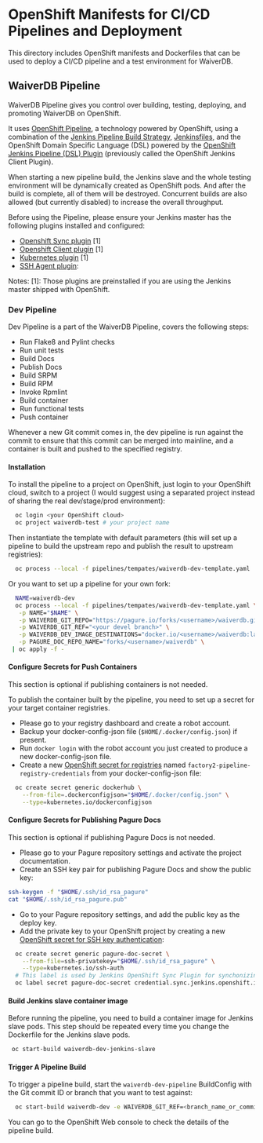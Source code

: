 # OpenShift Manifests for CI/CD Pipelines and Deployment

This directory includes OpenShift manifests and Dockerfiles that can be used
to deploy a CI/CD pipeline and a test environment for WaiverDB.

## WaiverDB Pipeline

WaiverDB Pipeline gives you control over building, testing, deploying, and promoting WaiverDB on OpenShift.

It uses [OpenShift Pipeline][], a technology powered by OpenShift, using a combination of the [Jenkins Pipeline Build Strategy][], [Jenkinsfiles][], and the OpenShift Domain Specific Language (DSL) powered by the [OpenShift Jenkins Pipeline (DSL) Plugin][] (previously called the OpenShift Jenkins Client Plugin).

When starting a new pipeline build, the Jenkins slave and the whole testing environment will be dynamically created as OpenShift pods. And after the build is complete, all of them will be destroyed. Concurrent builds are also allowed (but currently disabled) to increase the overall throughput.

Before using the Pipeline, please ensure your Jenkins master has the following plugins installed and configured:
- [Openshift Sync plugin][] [1]
- [Openshift Client plugin][OpenShift Jenkins Pipeline (DSL) Plugin] [1]
- [Kubernetes plugin][] [1]
- [SSH Agent plugin][]:

Notes:
[1]: Those plugins are preinstalled if you are using the Jenkins master shipped with OpenShift.

### Dev Pipeline
Dev Pipeline is a part of the WaiverDB Pipeline, covers the following steps:

- Run Flake8 and Pylint checks
- Run unit tests
- Build Docs
- Publish Docs
- Build SRPM
- Build RPM
- Invoke Rpmlint
- Build container
- Run functional tests
- Push container

Whenever a new Git commit comes in, the dev pipeline is run against the commit to ensure that this commit can be merged into mainline, and a container is built and pushed to the specified registry.

#### Installation
To install the pipeline to a project on OpenShift, just login to your
OpenShift cloud, switch to a project (I would suggest using a separated
project instead of sharing the real dev/stage/prod environment):

```bash
  oc login <your OpenShift cloud>
  oc project waiverdb-test # your project name
```

Then instantiate the template with default parameters
(this will set up a pipeline to build the upstream repo and publish the result to upstream registries):

```bash
  oc process --local -f pipelines/tempates/waiverdb-dev-template.yaml | oc apply -f -
```

Or you want to set up a pipeline for your own fork:

```bash
  NAME=waiverdb-dev
  oc process --local -f pipelines/tempates/waiverdb-dev-template.yaml \
   -p NAME="$NAME" \
   -p WAIVERDB_GIT_REPO="https://pagure.io/forks/<username>/waiverdb.git" \
   -p WAIVERDB_GIT_REF="<your devel branch>" \
   -p WAIVERDB_DEV_IMAGE_DESTINATIONS="docker.io/<username>/waiverdb:latest" \
   -p PAGURE_DOC_REPO_NAME="forks/<username>/waiverdb" \
 | oc apply -f -
```

#### Configure Secrets for Push Containers
This section is optional if publishing containers is not needed.

To publish the container built by the pipeline, you need to set up a secret for your target container registries.

- Please go to your registry dashboard and create a robot account.
- Backup your docker-config-json file (`$HOME/.docker/config.json`) if present.
- Run `docker login` with the robot account you just created to produce a new docker-config-json file.
- Create a new [OpenShift secret for registries][] named `factory2-pipeline-registry-credentials` from your docker-config-json file:
```bash
  oc create secret generic dockerhub \
    --from-file=.dockerconfigjson="$HOME/.docker/config.json" \
    --type=kubernetes.io/dockerconfigjson
```

#### Configure Secrets for Publishing Pagure Docs
This section is optional if publishing Pagure Docs is not needed.

- Please go to your Pagure repository settings and activate the project documentation.
- Create an SSH key pair for publishing Pagure Docs and show the public key:
```bash
ssh-keygen -f "$HOME/.ssh/id_rsa_pagure"
cat "$HOME/.ssh/id_rsa_pagure.pub"
```
- Go to your Pagure repository settings, and add the public key as the deploy key.
- Add the private key to your OpenShift project by creating a new [OpenShift secret for SSH key authentication][]:
```bash
  oc create secret generic pagure-doc-secret \
    --from-file=ssh-privatekey="$HOME/.ssh/id_rsa_pagure" \
    --type=kubernetes.io/ssh-auth
  # This label is used by Jenkins OpenShift Sync Plugin for synchonizing OpenShift secrets with Jenkins Credentials.
  oc label secret pagure-doc-secret credential.sync.jenkins.openshift.io=true
```

#### Build Jenkins slave container image
Before running the pipeline, you need to build a container image for Jenkins slave pods.
This step should be repeated every time you change
the Dockerfile for the Jenkins slave pods.
```bash
 oc start-build waiverdb-dev-jenkins-slave
```

#### Trigger A Pipeline Build
To trigger a pipeline build, start the `waiverdb-dev-pipeline` BuildConfig with the Git commit ID or branch that you want to
test against:
```bash
  oc start-build waiverdb-dev -e WAIVERDB_GIT_REF=<branch_name_or_commit_id>
```
You can go to the OpenShift Web console to check the details of the pipeline build.

[OpenShift Pipeline]: https://docs.okd.io/3.9/dev_guide/openshift_pipeline.html
[Jenkins Pipeline Build Strategy]: https://docs.openshift.com/container-platform/3.9/dev_guide/dev_tutorials/openshift_pipeline.html
[Jenkinsfiles]: https://jenkins.io/doc/book/pipeline/jenkinsfile/
[OpenShift Jenkins Pipeline (DSL) Plugin]: https://github.com/openshift/jenkins-client-plugin
[Openshift Sync plugin]: https://github.com/openshift/jenkins-sync-plugin
[Kubernetes plugin]: https://github.com/jenkinsci/kubernetes-plugin
[SSH Agent plugin]: https://github.com/jenkinsci/ssh-agent-plugin
[OpenShift secret for registries]:https://docs.openshift.com/container-platform/3.9/dev_guide/builds/build_inputs.html#using-docker-credentials-for-private-registries
[OpenShift secret for SSH key authentication]: https://docs.openshift.com/container-platform/3.9/dev_guide/builds/build_inputs.html#source-secrets-ssh-key-authentication
